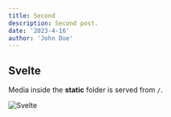 ```yaml
---
title: Second
description: Second post.
date: '2023-4-16'
author: 'John Doe'
---
```


## Svelte

Media inside the **static** folder is served from `/`.

![Svelte](favicon.png)
